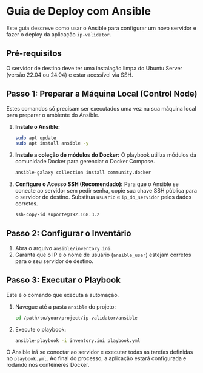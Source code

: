 # Guia de Deploy com Ansible

Este guia descreve como usar o Ansible para configurar um novo servidor e fazer o deploy da aplicação `ip-validator`.

## Pré-requisitos

O servidor de destino deve ter uma instalação limpa do Ubuntu Server (versão 22.04 ou 24.04) e estar acessível via SSH.

## Passo 1: Preparar a Máquina Local (Control Node)

Estes comandos só precisam ser executados uma vez na sua máquina local para preparar o ambiente do Ansible.

1.  **Instale o Ansible:**
    ```bash
    sudo apt update
    sudo apt install ansible -y
    ```

2.  **Instale a coleção de módulos do Docker:**
    O playbook utiliza módulos da comunidade Docker para gerenciar o Docker Compose.
    ```bash
    ansible-galaxy collection install community.docker
    ```

3.  **Configure o Acesso SSH (Recomendado):**
    Para que o Ansible se conecte ao servidor sem pedir senha, copie sua chave SSH pública para o servidor de destino. Substitua `usuario` e `ip_do_servidor` pelos dados corretos.
    ```bash
    ssh-copy-id suporte@192.168.3.2
    ```

## Passo 2: Configurar o Inventário

1.  Abra o arquivo `ansible/inventory.ini`.
2.  Garanta que o IP e o nome de usuário (`ansible_user`) estejam corretos para o seu servidor de destino.

## Passo 3: Executar o Playbook

Este é o comando que executa a automação.

1.  Navegue até a pasta `ansible` do projeto:
    ```bash
    cd /path/to/your/project/ip-validator/ansible
    ```

2.  Execute o playbook:
    ```bash
    ansible-playbook -i inventory.ini playbook.yml
    ```

O Ansible irá se conectar ao servidor e executar todas as tarefas definidas no `playbook.yml`. Ao final do processo, a aplicação estará configurada e rodando nos contêineres Docker.

